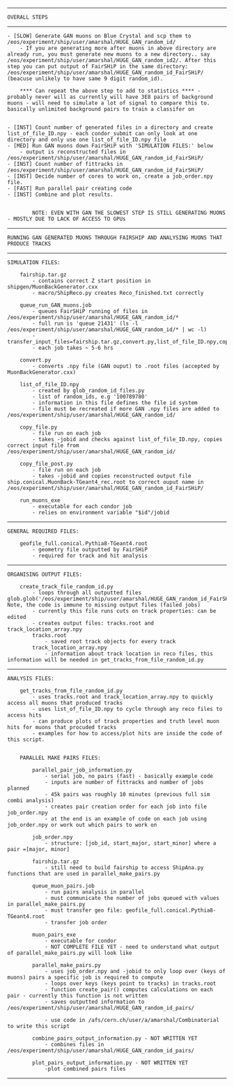 
--------------------------------------------------------------------------------------------------------------------------------------------

	OVERALL STEPS

--------------------------------------------------------------------------------------------------------------------------------------------

	- [SLOW] Generate GAN muons on Blue Crystal and scp them to /eos/experiment/ship/user/amarshal/HUGE_GAN_random_id/
		- If you are generating more after muons in above directory are already run, you must generate new muons to a new directory.. say /eos/experiment/ship/user/amarshal/HUGE_GAN_random_id2/. After this step you can put output of FairSHiP in the same directory: /eos/experiment/ship/user/amarshal/HUGE_GAN_random_id_FairSHiP/ (beacuse unlikely to have same 9 digit random_id).
	
		**** Can repeat the above step to add to statistics **** - probably never will as currently will have 3E8 pairs of background muons - will need to simulate a lot of signal to compare this to. basically unlimited background pairs to train a classifer on


	- [INST] Count number of generated files in a directory and create list_of_file_ID.npy - each condor_submit can only look at one directory and only use one list_of_file_ID.npy file
	- [MED] Run GAN muons down FairSHiP with 'SIMULATION FILES:' below
		- output is reconstructed files in /eos/experiment/ship/user/amarshal/HUGE_GAN_random_id_FairSHiP/
	- [INST] Count number of fittracks in /eos/experiment/ship/user/amarshal/HUGE_GAN_random_id_FairSHiP/
	- [INST] Decide number of cores to work on, create a job_order.npy file.
	- [FAST] Run parallel pair creating code
	- [INST] Combine and plot results.


			NOTE: EVEN WITH GAN THE SLOWEST STEP IS STILL GENERATING MUONS - MOSTLY DUE TO LACK OF ACCESS TO GPUs

--------------------------------------------------------------------------------------------------------------------------------------------

	RUNNING GAN GENERATED MUONS THROUGH FAIRSHIP AND ANALYSING MUONS THAT PRODUCE TRACKS

--------------------------------------------------------------------------------------------------------------------------------------------

	SIMULATION FILES:

		fairship.tar.gz
			- contains correct Z start position in shipgen/MuonBackGenerator.cxx
			- macro/ShipReco.py creates Reco_finished.txt correctly

		queue_run_GAN_muons.job
			- queues FairSHiP running of files in /eos/experiment/ship/user/amarshal/HUGE_GAN_random_id/*
			- full run is 'queue 21431' (ls -l /eos/experiment/ship/user/amarshal/HUGE_GAN_random_id/* | wc -l)
			- transfer_input_files=fairship.tar.gz,convert.py,list_of_file_ID.npy,copy_file.py,copy_file_post.py
			- each job takes ~ 5-6 hrs

		convert.py
			- converts .npy file (GAN ouput) to .root files (accepted by MuonBackGenerator.cxx)

		list_of_file_ID.npy
			- created by glob_random_id_files.py
			- list of random_ids, e.g '100789780'
			- information in this file defines the file id system 
			- file must be recreated if more GAN .npy files are added to /eos/experiment/ship/user/amarshal/HUGE_GAN_random_id/

		copy_file.py
			- file run on each job 
			- takes -jobid and checks against list_of_file_ID.npy, copies correct input file from /eos/experiment/ship/user/amarshal/HUGE_GAN_random_id/

		copy_file_post.py
			- file run on each job 
			- takes -jobid and copies reconstructed output file ship.conical.MuonBack-TGeant4_rec.root to correct ouput name in /eos/experiment/ship/user/amarshal/HUGE_GAN_random_id_FairSHiP/

		run_muons_exe
			- executable for each condor job
			- relies on environment variable "$id"/jobid

--------------------------------------------------------------------------------------------------------------------------------------------

	GENERAL REQUIRED FILES:

		geofile_full.conical.Pythia8-TGeant4.root
			- geometry file outputted by FairSHiP
			- required for track and hit analysis 

--------------------------------------------------------------------------------------------------------------------------------------------

	ORGANISING OUTPUT FILES:

		create_track_file_random_id.py
			- loops through all outputted files glob.glob('/eos/experiment/ship/user/amarshal/HUGE_GAN_random_id_FairSHiP/*'). Note, the code is immune to missing output files (failed jobs)
			- currently this file runs cuts on track properties: can be edited 
			- creates output files: tracks.root and track_location_array.npy
			tracks.root
				- saved root track objects for every track
			track_location_array.npy
				- information about track location in reco files, this information will be needed in get_tracks_from_file_random_id.py

--------------------------------------------------------------------------------------------------------------------------------------------

	ANALYSIS FILES:

		get_tracks_from_file_random_id.py
			- uses tracks.root and track_location_array.npy to quickly access all muons that produced tracks 
			- uses list_of_file_ID.npy to cycle through any reco files to access hits 
			- can produce plots of track properties and truth level muon hits for muons that procuded tracks 
			- examples for how to access/plot hits are inside the code of this script. 


		PARALLEL MAKE PAIRS FILES:

			parallel_pair_job_information.py 
				- serial job, no pairs (fast) - basically example code
				- inputs are number of fittracks and number of jobs planned
				- 45k pairs was roughly 10 minutes (previous full sim combi analysis)
				- creates pair creation order for each job into file job_order.npy
				- at the end is an example of code on each job using job_order.npy or work out which pairs to work on

			job_order.npy
				- structure: [job_id, start_major, start_minor] where a pair =[major, minor]

			fairship.tar.gz
				- still need to build fairship to access ShipAna.py functions that are used in parallel_make_pairs.py

			queue_muon_pairs.job
				- run pairs analysis in parallel 
				- must communicate the number of jobs queued with values in parallel_make_pairs.py
				- must transfer geo file: geofile_full.conical.Pythia8-TGeant4.root
				- transfer job order

			muon_pairs_exe
				- executable for condor
				- NOT COMPLETE FILE YET - need to understand what output of parallel_make_pairs.py will look like

			parallel_make_pairs.py
				- uses job_order.npy and -jobid to only loop over (keys of muons) pairs a specific job is required to compute
				- loops over keys (keys point to tracks) in tracks.root
				- function create_pair() computes calculations on each pair - currently this function is not written
				- saves outputted information to /eos/experiment/ship/user/amarshal/HUGE_GAN_random_id_pairs/

				- use code in /afs/cern.ch/user/a/amarshal/Combinatorial to write this script

			combine_pairs_output_information.py - NOT WRITTEN YET
				- combines files in /eos/experiment/ship/user/amarshal/HUGE_GAN_random_id_pairs/

			plot_pairs_output_information.py - NOT WRITTEN YET
				-plot combined pairs files

--------------------------------------------------------------------------------------------------------------------------------------------



